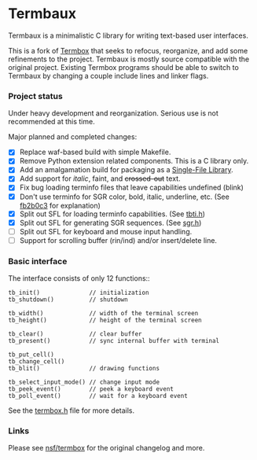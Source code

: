 # Termbaux

Termbaux is a minimalistic C library for writing text-based user interfaces.

This is a fork of [Termbox][og] that seeks to refocus, reorganize, and add some
refinements to the project. Termbaux is mostly source compatible with the
original project. Existing Termbox programs should be able to switch to Termbaux
by changing a couple include lines and linker flags.

[og]: https://github.com/nsf/termbox

### Project status

Under heavy development and reorganization.
Serious use is not recommended at this time.

Major planned and completed changes:

 - [x] Replace waf-based build with simple Makefile.
 - [x] Remove Python extension related components. This is a C library only.
 - [x] Add an amalgamation build for packaging as a [Single-File Library][sfl].
 - [x] Add support for _italic_, faint, and <del>crossed-out</del> text.
 - [x] Fix bug loading terminfo files that leave capabilities undefined (blink)
 - [x] Don't use terminfo for SGR color, bold, italic, underline, etc.
   (See [fb2b0c3][fb2] for explanation)
 - [x] Split out SFL for loading terminfo capabilities.
   (See [tbti.h](https://github.com/aux01/termbaux/blob/master/tbti.h))
 - [x] Split out SFL for generating SGR sequences.
   (See [sgr.h](https://github.com/aux01/termbaux/blob/master/sgr.h))
 - [ ] Split out SFL for keyboard and mouse input handling.
 - [ ] Support for scrolling buffer (rin/ind) and/or insert/delete line.

[sfl]: https://github.com/nothings/single_file_libs
[fb2]: https://github.com/aux01/termbaux/commit/fb2b0c3b6fd2897a3ec5b52a72497ca7ff0fcffe

### Basic interface

The interface consists of only 12 functions::

```
tb_init()              // initialization
tb_shutdown()          // shutdown

tb_width()             // width of the terminal screen
tb_height()            // height of the terminal screen

tb_clear()             // clear buffer
tb_present()           // sync internal buffer with terminal

tb_put_cell()
tb_change_cell()
tb_blit()              // drawing functions

tb_select_input_mode() // change input mode
tb_peek_event()        // peek a keyboard event
tb_poll_event()        // wait for a keyboard event
```

See the [termbox.h][] file for more details.

[termbox.h]: https://github.com/aux01/termbaux/blob/master/termbox.h

### Links

Please see [nsf/termbox][og] for the original changelog and more.
